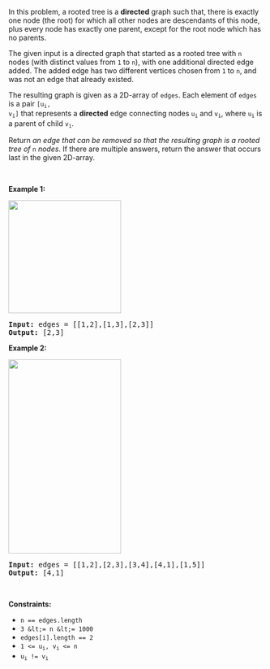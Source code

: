 In this problem, a rooted tree is a __directed__ graph such that, there is exactly one node (the root) for which all other nodes are descendants of this node, plus every node has exactly one parent, except for the root node which has no parents.

The given input is a directed graph that started as a rooted tree with `` n `` nodes (with distinct values from `` 1 `` to `` n ``), with one additional directed edge added. The added edge has two different vertices chosen from `` 1 `` to `` n ``, and was not an edge that already existed.

The resulting graph is given as a 2D-array of `` edges ``. Each element of `` edges `` is a pair <code>[u<sub>i</sub>, v<sub>i</sub>]</code> that represents a __directed__ edge connecting nodes <code>u<sub>i</sub></code> and <code>v<sub>i</sub></code>, where <code>u<sub>i</sub></code> is a parent of child <code>v<sub>i</sub></code>.

Return _an edge that can be removed so that the resulting graph is a rooted tree of_ `` n `` _nodes_. If there are multiple answers, return the answer that occurs last in the given 2D-array.

&nbsp;

__Example 1:__

<img alt="" src="https://assets.leetcode.com/uploads/2020/12/20/graph1.jpg" style="width: 222px; height: 222px;"/>

<pre>
<strong>Input:</strong> edges = [[1,2],[1,3],[2,3]]
<strong>Output:</strong> [2,3]
</pre>

__Example 2:__

<img alt="" src="https://assets.leetcode.com/uploads/2020/12/20/graph2.jpg" style="width: 222px; height: 382px;"/>

<pre>
<strong>Input:</strong> edges = [[1,2],[2,3],[3,4],[4,1],[1,5]]
<strong>Output:</strong> [4,1]
</pre>

&nbsp;

__Constraints:__

*   `` n == edges.length ``
*   `` 3 &lt;= n &lt;= 1000 ``
*   `` edges[i].length == 2 ``
*   <code>1 &lt;= u<sub>i</sub>, v<sub>i</sub> &lt;= n</code>
*   <code>u<sub>i</sub> != v<sub>i</sub></code>